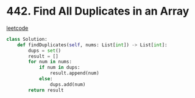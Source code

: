 # 442. Find All Duplicates in an Array
[leetcode](https://leetcode.com/problems/find-all-duplicates-in-an-array/description/)

```python
class Solution:
    def findDuplicates(self, nums: List[int]) -> List[int]:
        dups = set()
        result = []
        for num in nums:
            if num in dups:
                result.append(num)
            else:
                dups.add(num)
        return result
```
